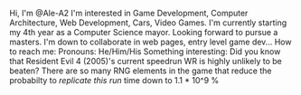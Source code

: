 Hi, I'm @Ale-A2
I'm interested in Game Development, Computer Architecture, Web Development, Cars, Video Games.
I'm currently starting my 4th year as a Computer Science mayor. Looking forward to pursue a masters.
I'm down to collaborate in web pages, entry level game dev...
How to reach me:
Pronouns: He/Him/His
Something interesting: Did you know that Resident Evil 4 (2005)'s current speedrun WR is highly unlikely to be beaten? 
There are so many RNG elements in the game that reduce the probabilty to *replicate this run* time down to 1.1 * 10^9 % 
